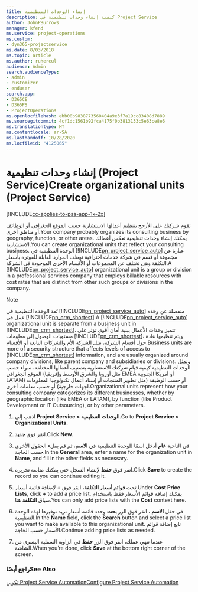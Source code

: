 ```yaml
---
title: إنشاء الوحدات التنظيمية
description: كيفية إنشاء وحدات تنظيمية في Project Service
author: JohnPBurrows
manager: kfend
ms.service: project-operations
ms.custom:
- dyn365-projectservice
ms.date: 8/03/2018
ms.topic: article
ms.author: ruhercul
audience: Admin
search.audienceType:
- admin
- customizer
- enduser
search.app:
- D365CE
- D365PS
- ProjectOperations
ms.openlocfilehash: ebb00b9838773560404a9e3f7a19cc83408d7889
ms.sourcegitcommit: 4cf1dc1561b92fca4175f0b3813133c5e63ce8e6
ms.translationtype: HT
ms.contentlocale: ar-SA
ms.lasthandoff: 10/28/2020
ms.locfileid: "4125065"
---
```

# <a name="create-organizational-units-project-service"></a><span data-ttu-id="62554-103">إنشاء وحدات تنظيمية (Project Service)</span><span class="sxs-lookup"><span data-stu-id="62554-103">Create organizational units (Project Service)</span></span>

[!INCLUDE[cc-applies-to-psa-app-1x-2x](../includes/cc-applies-to-psa-app-1x-2x.md)]

<span data-ttu-id="62554-104">تقوم شركتك على الأرجح بتنظيم أعمالها الاستشارية حسب الموقع الجغرافي أو الوظائف أو مناطق أخرى.</span><span class="sxs-lookup"><span data-stu-id="62554-104">Your company probably organizes its consulting business by geography, function, or other areas.</span></span> <span data-ttu-id="62554-105">يمكنك إنشاء وحدات تنظيمية تعكس أعمالك الاستشارية.</span><span class="sxs-lookup"><span data-stu-id="62554-105">You can create organizational units that reflect your consulting business.</span></span> <span data-ttu-id="62554-106">الوحدة التنظيمية في [!INCLUDE[pn_project_service_auto](../includes/pn-project-service-auto.md)] عبارة عن مجموعة أو قسم في شركة خدمات احترافية توظف الموارد القابلة للفوترة بأسعار التكلفة وهي تختلف عن المجموعات أو الأقسام الأخرى الموجودة في الشركة.</span><span class="sxs-lookup"><span data-stu-id="62554-106">A [!INCLUDE[pn_project_service_auto](../includes/pn-project-service-auto.md)] organizational unit is a group or division in a professional services company that employs billable resources with cost rates that are distinct from other such groups or divisions in the company.</span></span>  
  
> [!NOTE]
>  <span data-ttu-id="62554-107">تُعد الوحدة التنظيمية في [!INCLUDE[pn_project_service_auto](../includes/pn-project-service-auto.md)] منفصلة عن وحدة عمل في [!INCLUDE[pn_crm_shortest](../includes/pn-crm-shortest.md)].</span><span class="sxs-lookup"><span data-stu-id="62554-107">A [!INCLUDE[pn_project_service_auto](../includes/pn-project-service-auto.md)] organizational unit is separate from a business unit in [!INCLUDE[pn_crm_shortest](../includes/pn-crm-shortest.md)].</span></span> <span data-ttu-id="62554-108">تتميز وحدات الأعمال ببنية أمان أقوى تؤثر على مستويات الوصول إلى معلومات [!INCLUDE[pn_crm_shortest](../includes/pn-crm-shortest.md)]، ويتم تنظيمها عادة حول أقسام الشركة، مثل الشركة الأم والشركات التابعة أو الأقسام.</span><span class="sxs-lookup"><span data-stu-id="62554-108">Business units are more of a security structure that affects levels of access to [!INCLUDE[pn_crm_shortest](../includes/pn-crm-shortest.md)] information, and are usually organized around company divisions, like parent company and subsidiaries or divisions.</span></span> <span data-ttu-id="62554-109">وتمثل الوحدات التنظيمية كيفية قيام شركتك الاستشارية بتصنيف أعمالها المختلفة، سواء حسب الموقع الجغرافي (مثل أوروبا والشرق الأوسط وإفريقيا EMEA أو أمريكا الجنوبية LATAM) أو حسب الوظيفة (مثل تطوير المنتجات أو إسناد أعمال تكنولوجيا المعلومات لجهات خارجية‬) أو حسب معلمات أخرى.</span><span class="sxs-lookup"><span data-stu-id="62554-109">Organizational units represent how your consulting company categorizes its different businesses, whether by geographic location (like EMEA or LATAM), by function (like Product Development or IT Outsourcing), or by other parameters.</span></span>  
  
1.  <span data-ttu-id="62554-110">اذهب إلى **Project Service > الوحدات التنظيمية‬**.</span><span class="sxs-lookup"><span data-stu-id="62554-110">Go to **Project Service > Organizational Units**.</span></span>  
  
2.  <span data-ttu-id="62554-111">انقر فوق **جديد**.</span><span class="sxs-lookup"><span data-stu-id="62554-111">Click **New**.</span></span>  
  
3.  <span data-ttu-id="62554-112">في الناحية **عام** أدخل اسمًا للوحدة التنظيمية في **الاسم**، ثم قم بملء الحقول الأخرى حسب الحاجة.</span><span class="sxs-lookup"><span data-stu-id="62554-112">In the **General** area, enter a name for the organization unit in **Name**, and fill in the other fields as necessary.</span></span>  
  
4.  <span data-ttu-id="62554-113">انقر فوق **حفظ** لإنشاء السجل حتى يمكنك متابعة تحريره.</span><span class="sxs-lookup"><span data-stu-id="62554-113">Click **Save** to create the record so you can continue editing it.</span></span>  
  
5.  <span data-ttu-id="62554-114">تحت **قوائم أسعار التكلفة**، انقر فوق **+** لإضافة قائمة أسعار.</span><span class="sxs-lookup"><span data-stu-id="62554-114">Under **Cost Price Lists**, click **+** to add a price list.</span></span> <span data-ttu-id="62554-115">يمكنك إضافة قوائم الأسعار فقط باستخدام سياق **التكلفة** هنا.</span><span class="sxs-lookup"><span data-stu-id="62554-115">You can only add price lists with the **Cost** context here.</span></span>  
  
6.  <span data-ttu-id="62554-116">في حقل **الاسم** ، انقر فوق الزر **بحث** وحدد قائمة أسعار تريد توفيرها لهذه الوحدة التنظيمية.</span><span class="sxs-lookup"><span data-stu-id="62554-116">In the **Name** field, click the **Search** button and select a price list you want to make available to this organizational unit.</span></span> <span data-ttu-id="62554-117">تابع إضافة قوائم الأسعار حسب الحاجة.</span><span class="sxs-lookup"><span data-stu-id="62554-117">Continue adding price lists as needed.</span></span>  
  
7.  <span data-ttu-id="62554-118">عندما تنهي عملك، انقر فوق الزر **حفظ** في الزاوية السفلية اليسرى من الشاشة.</span><span class="sxs-lookup"><span data-stu-id="62554-118">When you’re done, click **Save** at the bottom right corner of the screen.</span></span>  
  
### <a name="see-also"></a><span data-ttu-id="62554-119">راجع أيضًا</span><span class="sxs-lookup"><span data-stu-id="62554-119">See Also</span></span>  
 [<span data-ttu-id="62554-120">تكوين Project Service Automation</span><span class="sxs-lookup"><span data-stu-id="62554-120">Configure Project Service Automation</span></span>](../psa/configure.md)

